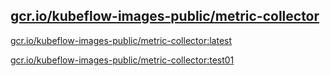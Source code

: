 
[gcr.io/kubeflow-images-public/metric-collector](https://hub.docker.com/r/anjia0532/kubeflow-images-public.metric-collector/tags/)
-----


[gcr.io/kubeflow-images-public/metric-collector:latest](https://hub.docker.com/r/anjia0532/kubeflow-images-public.metric-collector/tags/)


[gcr.io/kubeflow-images-public/metric-collector:test01](https://hub.docker.com/r/anjia0532/kubeflow-images-public.metric-collector/tags/)


